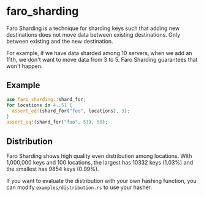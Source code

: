 # faro_sharding

Faro Sharding is a technique for sharding keys such that adding new destinations does not move data between existing destinations. Only between existing and the new destination.

For example, if we have data sharded among 10 servers, when we add an 11th, we don't want to move data from 3 to 5. Faro Sharding guarantees that won't happen.

## Example
```rust
use faro_sharding::shard_for;
for locations in 4..51 {
  assert_eq!(shard_for("foo", locations), 3);
}
assert_eq!(shard_for("foo", 51), 50);
```

## Distribution

Faro Sharding shows high quality even distribution among locations. With 1,000,000 keys and 100 locations, the largest has 10332 keys (1.03%) and the smallest has 9854 keys (0.99%).

If you want to evaluate the distribution with your own hashing function, you can modify `examples/distribution.rs` to use your hasher.
